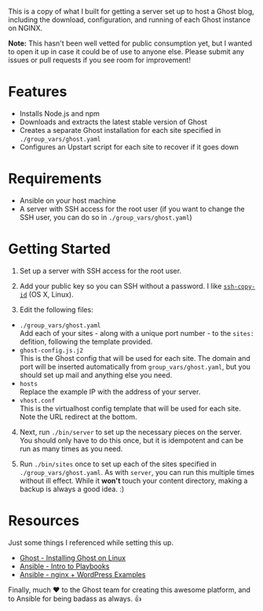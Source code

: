 This is a copy of what I built for getting a server set up to host a Ghost
blog, including the download, configuration, and running of each Ghost
instance on NGINX.

**Note:** This hasn't been well vetted for public consumption yet, but I wanted
to open it up in case it could be of use to anyone else. Please submit any
issues or pull requests if you see room for improvement!

# Features
- Installs Node.js and npm
- Downloads and extracts the latest stable version of Ghost
- Creates a separate Ghost installation for each site specified in `./group_vars/ghost.yaml`
- Configures an Upstart script for each site to recover if it goes down

# Requirements
- Ansible on your host machine
- A server with SSH access for the root user (if you want to change the SSH
  user, you can do so in `./group_vars/ghost.yaml`)

# Getting Started

1. Set up a server with SSH access for the root user.

2. Add your public key so you can SSH without a password. I like [`ssh-copy-id`](http://askubuntu.com/questions/4830/easiest-way-to-copy-ssh-keys-to-another-machine) (OS X, Linux).

3. Edit the following files:

  - `./group_vars/ghost.yaml`  
    Add each of your sites - along with a unique port number - to the `sites:` 
    defition, following the template provided.
  - `ghost-config.js.j2`  
    This is the Ghost config that will be used for each site. The domain and 
  port will be inserted automatically from `group_vars/ghost.yaml`, but 
  you should set up mail and anything else you need.
  - `hosts`  
    Replace the example IP with the address of your server.
  - `vhost.conf`  
    This is the virtualhost config template that will be used for each site.
    Note the URL redirect at the bottom.

4. Next, run `./bin/server` to set up the necessary pieces on the server. You
should only have to do this once, but it is idempotent and can be run as many 
times as you need.

5. Run `./bin/sites` once to set up each of the sites specified in
`./group_vars/ghost.yaml`. As with `server`, you can run this
multiple times without ill effect. While it __won't__ touch
your content directory, making a backup is always a good
idea. :)

# Resources

Just some things I referenced while setting this up.

- [Ghost - Installing Ghost on Linux](http://support.ghost.org/installing-ghost-linux/)
- [Ansible - Intro to Playbooks](http://docs.ansible.com/playbooks_intro.html)
- [Ansible - nginx + WordPress Examples](https://github.com/ansible/ansible-examples/blob/master/wordpress-nginx/group_vars/all)

Finally, much :heart: to the Ghost team for creating this awesome platform, 
and to Ansible for being badass as always. :+1:
